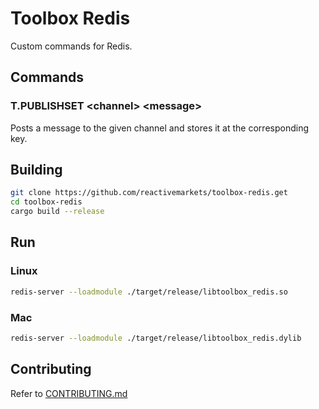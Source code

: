 # Toolbox Redis

Custom commands for Redis.

## Commands

### T.PUBLISHSET \<channel> \<message>

Posts a message to the given channel and stores it at the corresponding key.

## Building

```bash
git clone https://github.com/reactivemarkets/toolbox-redis.get
cd toolbox-redis
cargo build --release
```

## Run

### Linux

```bash
redis-server --loadmodule ./target/release/libtoolbox_redis.so
```

### Mac

```bash
redis-server --loadmodule ./target/release/libtoolbox_redis.dylib
```

## Contributing

Refer to [CONTRIBUTING.md](./CONTRIBUTING.md)
